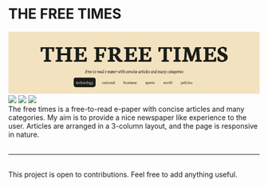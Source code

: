 # THE FREE TIMES

<img src="home.png" />
<br/>
<img src="https://cdn.jsdelivr.net/gh/devicons/devicon/icons/nextjs/nextjs-original.svg" width="26" />
<img src="https://cdn.jsdelivr.net/gh/devicons/devicon/icons/javascript/javascript-original.svg" width="26" />
<img src="https://cdn.jsdelivr.net/gh/devicons/devicon/icons/css3/css3-original.svg" width="26" />

<br/>
The free times is a free-to-read e-paper with concise articles and many categories. My aim is to provide a nice newspaper like experience to the user. Articles are arranged in a 3-column layout, and the page is responsive in nature.
<br/>
<br/>
<hr />
<br/>
This project is open to contributions. Feel free to add anything useful.
